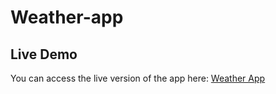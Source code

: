 # Weather-app


## Live Demo

You can access the live version of the app here: [Weather App](https://rodba24.github.io/Weather-app/)
